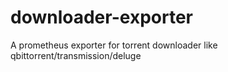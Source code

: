 # downloader-exporter
A prometheus exporter for torrent downloader like qbittorrent/transmission/deluge
